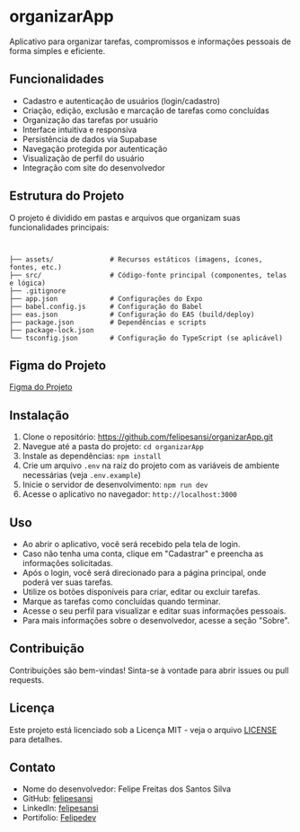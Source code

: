 # organizarApp

Aplicativo para organizar tarefas, compromissos e informações pessoais de forma simples e eficiente.


## Funcionalidades

- Cadastro e autenticação de usuários (login/cadastro)
- Criação, edição, exclusão e marcação de tarefas como concluídas
- Organização das tarefas por usuário
- Interface intuitiva e responsiva
- Persistência de dados via Supabase
- Navegação protegida por autenticação
- Visualização de perfil do usuário
- Integração com site do desenvolvedor

## Estrutura do Projeto

O projeto é dividido em pastas e arquivos que organizam suas funcionalidades principais:

```


├── assets/              # Recursos estáticos (imagens, ícones, fontes, etc.)
├── src/                 # Código-fonte principal (componentes, telas e lógica)
├── .gitignore
├── app.json             # Configurações do Expo
├── babel.config.js      # Configuração do Babel
├── eas.json             # Configuração do EAS (build/deploy)
├── package.json         # Dependências e scripts
├── package-lock.json
└── tsconfig.json        # Configuração do TypeScript (se aplicável)

```

## Figma do Projeto

[Figma do Projeto](https://www.figma.com/design/K8x40hmtEorNVGOAwWMvfe/organizadorApp?m=auto&t=tq4uUhrHgO8Hmfmc-1)

## Instalação

1. Clone o repositório: https://github.com/felipesansi/organizarApp.git
2. Navegue até a pasta do projeto: `cd organizarApp`
3. Instale as dependências: `npm install`
4. Crie um arquivo `.env` na raiz do projeto com as variáveis de ambiente necessárias (veja `.env.example`)
5. Inicie o servidor de desenvolvimento: `npm run dev`
6. Acesse o aplicativo no navegador: `http://localhost:3000`

## Uso

- Ao abrir o aplicativo, você será recebido pela tela de login.
- Caso não tenha uma conta, clique em "Cadastrar" e preencha as informações solicitadas.
- Após o login, você será direcionado para a página principal, onde poderá ver suas tarefas.
- Utilize os botões disponíveis para criar, editar ou excluir tarefas.
- Marque as tarefas como concluídas quando terminar.
- Acesse o seu perfil para visualizar e editar suas informações pessoais.
- Para mais informações sobre o desenvolvedor, acesse a seção "Sobre".

## Contribuição

Contribuições são bem-vindas! Sinta-se à vontade para abrir issues ou pull requests.

## Licença

Este projeto está licenciado sob a Licença MIT - veja o arquivo [LICENSE](LICENSE) para detalhes.

## Contato

- Nome do desenvolvedor: Felipe Freitas dos Santos Silva
- GitHub: [felipesansi](https://github.com/felipesansi)
- LinkedIn: [felipesansi](https://www.linkedin.com/in/felipesansi/)
- Portifolio: [Felipedev](https://portfolio-react-omega-rust.vercel.app/)

